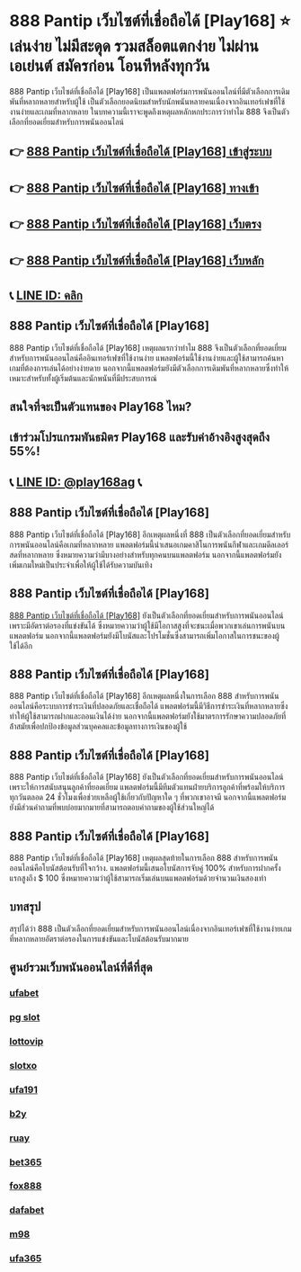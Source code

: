 
# 888 Pantip เว็บไซต์ที่เชื่อถือได้ [Play168] ⭐ เล่นง่าย ไม่มีสะดุด รวมสล็อตแตกง่าย ไม่ผ่านเอเย่นต์ สมัครก่อน โอนทีหลังทุกวัน

888 Pantip เว็บไซต์ที่เชื่อถือได้ [Play168] เป็นแพลตฟอร์มการพนันออนไลน์ที่มีตัวเลือกการเดิมพันที่หลากหลายสําหรับผู้ใช้ เป็นตัวเลือกยอดนิยมสําหรับนักพนันหลายคนเนื่องจากอินเทอร์เฟซที่ใช้งานง่ายและเกมที่หลากหลาย ในบทความนี้เราจะพูดถึงเหตุผลหลักหกประการว่าทําไม 888 จึงเป็นตัวเลือกที่ยอดเยี่ยมสําหรับการพนันออนไลน์

## 👉 [888 Pantip เว็บไซต์ที่เชื่อถือได้ [Play168] เข้าสู่ระบบ](https://bit.ly/3TCj9rY)
## 👉 [888 Pantip เว็บไซต์ที่เชื่อถือได้ [Play168] ทางเข้า](https://bit.ly/3TCj9rY)
## 👉 [888 Pantip เว็บไซต์ที่เชื่อถือได้ [Play168] เว็บตรง](https://bit.ly/3TCj9rY)
## 👉 [888 Pantip เว็บไซต์ที่เชื่อถือได้ [Play168] เว็บหลัก](https://bit.ly/3TCj9rY)
## 📞 [LINE ID: คลิก](https://line.me/R/ti/p/@342mcrfd)

## 888 Pantip เว็บไซต์ที่เชื่อถือได้ [Play168]
888 Pantip เว็บไซต์ที่เชื่อถือได้ [Play168] เหตุผลแรกว่าทําไม 888 จึงเป็นตัวเลือกที่ยอดเยี่ยมสําหรับการพนันออนไลน์คืออินเทอร์เฟซที่ใช้งานง่าย แพลตฟอร์มนี้ใช้งานง่ายและผู้ใช้สามารถค้นหาเกมที่ต้องการเล่นได้อย่างง่ายดาย นอกจากนี้แพลตฟอร์มยังมีตัวเลือกการเดิมพันที่หลากหลายซึ่งทําให้เหมาะสําหรับทั้งผู้เริ่มต้นและนักพนันที่มีประสบการณ์

## สนใจที่จะเป็นตัวแทนของ Play168 ไหม?
## เข้าร่วมโปรแกรมพันธมิตร Play168 และรับค่าอ้างอิงสูงสุดถึง 55%!
## 📞 [LINE ID: @play168ag](https://bit.ly/3RSGiFl) 📞

## 888 Pantip เว็บไซต์ที่เชื่อถือได้ [Play168]
888 Pantip เว็บไซต์ที่เชื่อถือได้ [Play168] อีกเหตุผลหนึ่งที่ 888 เป็นตัวเลือกที่ยอดเยี่ยมสําหรับการพนันออนไลน์คือเกมที่หลากหลาย แพลตฟอร์มนี้นําเสนอเกมคาสิโนการพนันกีฬาและเกมดีลเลอร์สดที่หลากหลาย ซึ่งหมายความว่ามีบางอย่างสําหรับทุกคนบนแพลตฟอร์ม นอกจากนี้แพลตฟอร์มยังเพิ่มเกมใหม่เป็นประจําเพื่อให้ผู้ใช้ได้รับความบันเทิง

## 888 Pantip เว็บไซต์ที่เชื่อถือได้ [Play168]
[888 Pantip เว็บไซต์ที่เชื่อถือได้ [Play168]](https://atom.io/themes/888%20%E0%B8%97%E0%B8%B2%E0%B8%87%E0%B9%80%E0%B8%82%E0%B9%89%E0%B8%B2) ยังเป็นตัวเลือกที่ยอดเยี่ยมสําหรับการพนันออนไลน์เพราะมีอัตราต่อรองที่แข่งขันได้ ซึ่งหมายความว่าผู้ใช้มีโอกาสสูงที่จะชนะเมื่อพวกเขาเล่นการพนันบนแพลตฟอร์ม นอกจากนี้แพลตฟอร์มยังมีโบนัสและโปรโมชั่นซึ่งสามารถเพิ่มโอกาสในการชนะของผู้ใช้ได้อีก

## 888 Pantip เว็บไซต์ที่เชื่อถือได้ [Play168]
888 Pantip เว็บไซต์ที่เชื่อถือได้ [Play168] อีกเหตุผลหนึ่งในการเลือก 888 สําหรับการพนันออนไลน์คือระบบการชําระเงินที่ปลอดภัยและเชื่อถือได้ แพลตฟอร์มนี้มีวิธีการชําระเงินที่หลากหลายซึ่งทําให้ผู้ใช้สามารถฝากและถอนเงินได้ง่าย นอกจากนี้แพลตฟอร์มยังใช้มาตรการรักษาความปลอดภัยที่ล้ําสมัยเพื่อปกป้องข้อมูลส่วนบุคคลและข้อมูลทางการเงินของผู้ใช้

## 888 Pantip เว็บไซต์ที่เชื่อถือได้ [Play168]
888 Pantip เว็บไซต์ที่เชื่อถือได้ [Play168] ยังเป็นตัวเลือกที่ยอดเยี่ยมสําหรับการพนันออนไลน์เพราะให้การสนับสนุนลูกค้าที่ยอดเยี่ยม แพลตฟอร์มนี้มีทีมตัวแทนฝ่ายบริการลูกค้าที่พร้อมให้บริการทุกวันตลอด 24 ชั่วโมงเพื่อช่วยเหลือผู้ใช้เกี่ยวกับปัญหาใด ๆ ที่พวกเขาอาจมี นอกจากนี้แพลตฟอร์มยังมีส่วนคําถามที่พบบ่อยมากมายที่สามารถตอบคําถามของผู้ใช้ส่วนใหญ่ได้

## 888 Pantip เว็บไซต์ที่เชื่อถือได้ [Play168]
888 Pantip เว็บไซต์ที่เชื่อถือได้ [Play168] เหตุผลสุดท้ายในการเลือก 888 สําหรับการพนันออนไลน์คือโบนัสต้อนรับที่ใจกว้าง. แพลตฟอร์มนี้เสนอโบนัสการจับคู่ 100% สําหรับการฝากครั้งแรกสูงถึง $ 100 ซึ่งหมายความว่าผู้ใช้สามารถเริ่มเล่นบนแพลตฟอร์มด้วยจํานวนเงินสองเท่า

## บทสรุป
สรุปได้ว่า 888 เป็นตัวเลือกที่ยอดเยี่ยมสําหรับการพนันออนไลน์เนื่องจากอินเทอร์เฟซที่ใช้งานง่ายเกมที่หลากหลายอัตราต่อรองในการแข่งขันและโบนัสต้อนรับมากมาย

## ศูนย์รวมเว็บพนันออนไลน์ที่ดีที่สุด
### [ufabet](https://atom.io/packages/ufabet)
### [pg slot](https://atom.io/themes/pg%20slot)
### [lottovip](https://atom.io/packages/lottovip)
### [slotxo](https://atom.io/packages/slotxo)
### [ufa191](https://atom.io/packages/ufa191)
### [b2y](https://atom.io/packages/b2y)
### [ruay](https://atom.io/themes/ruay)
### [bet365](https://atom.io/packages/bet365)
### [fox888](https://atom.io/packages/fox888)
### [dafabet](https://atom.io/packages/dafabet)
### [m98](https://atom.io/packages/m98)
### [ufa365](https://atom.io/packages/ufa365)